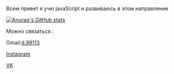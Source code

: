 Всем привет я учю javaScript и развиваюсь в этом направление 

[![Anurag's GitHub stats](https://github-readme-stats.vercel.app/api?username=denis991&show_icons=true&theme=chartreuse-dark&hide=dark)](https://github.com/anuraghazra/github-readme-stats) 

Можно связаться : 

Gmail:[d.99113](mailto:d.99113@gmail.com) 

[Instagram](https://www.instagram.com/denis.991/)  

[VK](https://vk.com/denis991)  

<!-- <a href="https://mynickname.com/id1000484"><img src="https://mynickname.com/img.php?id=1000484&sert=1" alt="Сертификат на никнейм d991, зарегистрирован на Денис Гуцуляк Николаевич" border="0" /></a><br /><a href="https://mynickname.com/tags/games">Nicknames for games</a>
 -->

